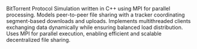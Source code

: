 BitTorrent Protocol Simulation written in C++ using MPI for parallel processing. Models peer-to-peer file sharing with a tracker coordinating segment-based downloads and uploads. Implements multithreaded clients exchanging data dynamically while ensuring balanced load distribution. Uses MPI for parallel execution, enabling efficient and scalable decentralized file sharing.

